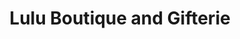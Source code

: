 ---
title: "Lulu Boutique and Gifterie"
url: /phoenixville/lulu-boutique-and-gifterie/
shop: clothes
---